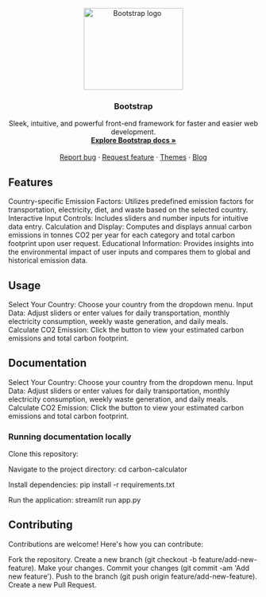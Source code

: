 <p align="center">
  <a href="https://getbootstrap.com/">
    <img src="https://getbootstrap.com/docs/5.3/assets/brand/bootstrap-logo-shadow.png" alt="Bootstrap logo" width="200" height="165">
  </a>
</p>

<h3 align="center">Bootstrap</h3>

<p align="center">
  Sleek, intuitive, and powerful front-end framework for faster and easier web development.
  <br>
  <a href="https://getbootstrap.com/docs/5.3/"><strong>Explore Bootstrap docs »</strong></a>
  <br>
  <br>
  <a href="https://github.com/twbs/bootstrap/issues/new?assignees=-&labels=bug&template=bug_report.yml">Report bug</a>
  ·
  <a href="https://github.com/twbs/bootstrap/issues/new?assignees=&labels=feature&template=feature_request.yml">Request feature</a>
  ·
  <a href="https://themes.getbootstrap.com/">Themes</a>
  ·
  <a href="https://blog.getbootstrap.com/">Blog</a>
</p>

## Features

Country-specific Emission Factors: Utilizes predefined emission factors for transportation, electricity, diet, and waste based on the selected country.
Interactive Input Controls: Includes sliders and number inputs for intuitive data entry.
Calculation and Display: Computes and displays annual carbon emissions in tonnes CO2 per year for each category and total carbon footprint upon user request.
Educational Information: Provides insights into the environmental impact of user inputs and compares them to global and historical emission data.


## Usage

Select Your Country: Choose your country from the dropdown menu.
Input Data:
Adjust sliders or enter values for daily transportation, monthly electricity consumption, weekly waste generation, and daily meals.
Calculate CO2 Emission:
Click the button to view your estimated carbon emissions and total carbon footprint.

## Documentation

Select Your Country: Choose your country from the dropdown menu.
Input Data:
Adjust sliders or enter values for daily transportation, monthly electricity consumption, weekly waste generation, and daily meals.
Calculate CO2 Emission:
Click the button to view your estimated carbon emissions and total carbon footprint.

### Running documentation locally

Clone this repository:

Navigate to the project directory:
cd carbon-calculator

Install dependencies:
pip install -r requirements.txt

Run the application:
streamlit run app.py

## Contributing

Contributions are welcome! Here's how you can contribute:

Fork the repository.
Create a new branch (git checkout -b feature/add-new-feature).
Make your changes.
Commit your changes (git commit -am 'Add new feature').
Push to the branch (git push origin feature/add-new-feature).
Create a new Pull Request.

